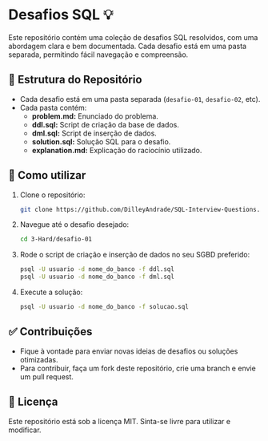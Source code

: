 
# Desafios SQL 💡

Este repositório contém uma coleção de desafios SQL resolvidos, com uma abordagem clara e bem documentada. Cada desafio está em uma pasta separada, permitindo fácil navegação e compreensão.

## 📌 Estrutura do Repositório
- Cada desafio está em uma pasta separada (`desafio-01`, `desafio-02`, etc).
- Cada pasta contém:
  - **problem.md:** Enunciado do problema.
  - **ddl.sql:** Script de criação da base de dados.
  - **dml.sql:** Script de inserção de dados.
  - **solution.sql:** Solução SQL para o desafio.
  - **explanation.md:** Explicação do raciocínio utilizado.

## 🚀 Como utilizar
1. Clone o repositório:
   ```bash
   git clone https://github.com/DilleyAndrade/SQL-Interview-Questions.git
   ```

2. Navegue até o desafio desejado:
   ```bash
   cd 3-Hard/desafio-01
   ```

3. Rode o script de criação e inserção de dados no seu SGBD preferido:
   ```bash
   psql -U usuario -d nome_do_banco -f ddl.sql
   psql -U usuario -d nome_do_banco -f dml.sql
   ```

4. Execute a solução:
   ```bash
   psql -U usuario -d nome_do_banco -f solucao.sql
   ```

## ✅ Contribuições
- Fique à vontade para enviar novas ideias de desafios ou soluções otimizadas.
- Para contribuir, faça um fork deste repositório, crie uma branch e envie um pull request.

## 📝 Licença
Este repositório está sob a licença MIT. Sinta-se livre para utilizar e modificar.
